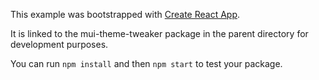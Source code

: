 This example was bootstrapped with [Create React App](https://github.com/facebook/create-react-app).

It is linked to the mui-theme-tweaker package in the parent directory for development purposes.

You can run `npm install` and then `npm start` to test your package.
